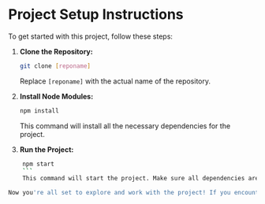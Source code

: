 # Project Setup Instructions

To get started with this project, follow these steps:

1. **Clone the Repository:**
   ```bash
   git clone [reponame]
   ```
   Replace `[reponame]` with the actual name of the repository.
2. **Install Node Modules:**

   ```bash
   npm install
   ```

   This command will install all the necessary dependencies for the project.

3. **Run the Project:**

````bash
    npm start
    ```
    This command will start the project. Make sure all dependencies are properly installed before running this command.

Now you're all set to explore and work with the project! If you encounter any issues, feel free to refer to the project documentation or reach out to the project maintainers.
````
